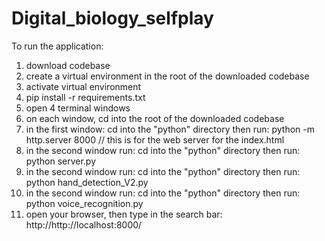 # Digital_biology_selfplay

To run the application:

1) download codebase
2) create a virtual environment in the root of the downloaded codebase
3) activate virtual environment
4) pip install -r requirements.txt
5) open 4 terminal windows
6) on each window, cd into the root of the downloaded codebase
7) in the first window:
     cd into the "python" directory
   then run:
     python -m http.server 8000 // this is for the web server for the index.html 
9) in the second window run:
     cd into the "python" directory
   then run:
     python server.py
10) in the second window run:
     cd into the "python" directory
   then run:
     python hand_detection_V2.py
12) in the second window run:
     cd into the "python" directory
   then run:
     python voice_recognition.py
13) open your browser, then type in the search bar:
      http://http://localhost:8000/
